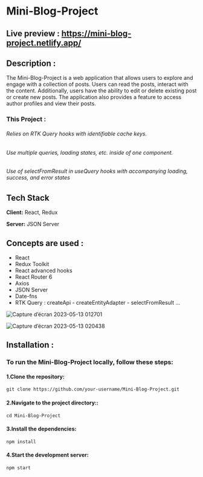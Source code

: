 # Mini-Blog-Project

## Live preview : https://mini-blog-project.netlify.app/

## Description :
  The Mini-Blog-Project is a web application that allows users to explore and engage with a collection of posts.
Users can read the posts, interact with the content. Additionally, users have the ability to edit or delete existing post or create new posts.
The application also provides a feature to access author profiles and view their posts.
 ### This Project :
###### Relies on RTK Query hooks with identifiable cache keys.
###### Use multiple queries, loading states, etc. inside of one component.
###### Use of selectFromResult in useQuery hooks with accompanying loading, success, and error states

## Tech Stack

**Client:** React, Redux

**Server:** JSON Server

## Concepts are used :
  * React
  * Redux Toolkit
  * React advanced hooks
  * React Router 6
  * Axios 
  * JSON Server
  * Date-fns
  * RTK Query : createApi - createEntityAdapter - selectFromResult ...
  
![Capture d’écran 2023-05-13 012701](https://github.com/SRayen/Mini-Blog-Project-V-2.0/assets/13922445/d0ddd936-7102-46a1-87a8-0043728dd9d1)


![Capture d’écran 2023-05-13 020438](https://github.com/SRayen/Mini-Blog-Project-V-2.0/assets/13922445/aed758b0-efc4-48c4-bf53-0e95f56b7fb8)

## Installation :
### To run the Mini-Blog-Project locally, follow these steps:

  #### 1.Clone the repository:

```
git clone https://github.com/your-username/Mini-Blog-Project.git
```
  #### 2.Navigate to the project directory::
```
cd Mini-Blog-Project
```
  #### 3.Install the dependencies:

```
npm install
```
  #### 4.Start the development server:

```
npm start
```


